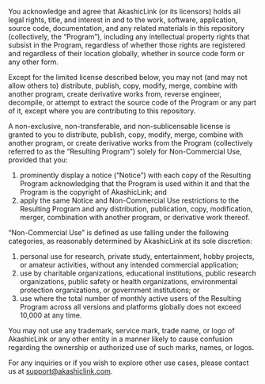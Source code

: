 You acknowledge and agree that AkashicLink (or its licensors) holds all legal rights, title, and interest in and to the work, software, application, source code, documentation, and any related materials in this repository (collectively, the “Program”), including any intellectual property rights that subsist in the Program, regardless of whether those rights are registered and regardless of their location globally, whether in source code form or any other form.

Except for the limited license described below, you may not (and may not allow others to) distribute, publish, copy, modify, merge, combine with another program, create derivative works from, reverse engineer, decompile, or attempt to extract the source code of the Program or any part of it, except where you are contributing to this repository.

A non-exclusive, non-transferable, and non-sublicensable license is granted to you to distribute, publish, copy, modify, merge, combine with another program, or create derivative works from the Program (collectively referred to as the “Resulting Program”) solely for Non-Commercial Use, provided that you:

1. prominently display a notice (“Notice”) with each copy of the Resulting Program acknowledging that the Program is used within it and that the Program is the copyright of AkashicLink; and
2. apply the same Notice and Non-Commercial Use restrictions to the Resulting Program and any distribution, publication, copy, modification, merger, combination with another program, or derivative work thereof.

“Non-Commercial Use” is defined as use falling under the following categories, as reasonably determined by AkashicLink at its sole discretion:

1. personal use for research, private study, entertainment, hobby projects, or amateur activities, without any intended commercial application;
2. use by charitable organizations, educational institutions, public research organizations, public safety or health organizations, environmental protection organizations, or government institutions; or
3. use where the total number of monthly active users of the Resulting Program across all versions and platforms globally does not exceed 10,000 at any time.

You may not use any trademark, service mark, trade name, or logo of AkashicLink or any other entity in a manner likely to cause confusion regarding the ownership or authorized use of such marks, names, or logos.

For any inquiries or if you wish to explore other use cases, please contact us at support@akashiclink.com.
